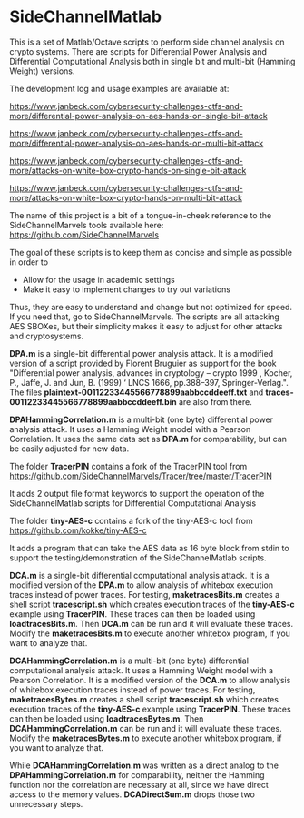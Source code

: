 # SideChannelMatlab
This is a set of Matlab/Octave scripts to perform side channel analysis on crypto systems. There are scripts for Differential Power Analysis and Differential Computational Analysis both in single bit and multi-bit (Hamming Weight) versions.

The development log and usage examples are available at:

https://www.janbeck.com/cybersecurity-challenges-ctfs-and-more/differential-power-analysis-on-aes-hands-on-single-bit-attack

https://www.janbeck.com/cybersecurity-challenges-ctfs-and-more/differential-power-analysis-on-aes-hands-on-multi-bit-attack

https://www.janbeck.com/cybersecurity-challenges-ctfs-and-more/attacks-on-white-box-crypto-hands-on-single-bit-attack

https://www.janbeck.com/cybersecurity-challenges-ctfs-and-more/attacks-on-white-box-crypto-hands-on-multi-bit-attack

The name of this project is a bit of a tongue-in-cheek reference to the SideChannelMarvels tools available here:
https://github.com/SideChannelMarvels

The goal of these scripts is to keep them as concise and simple as possible in order to
- Allow for the usage in academic settings
- Make it easy to implement changes to try out variations

Thus, they are easy to understand and change but not optimized for speed. If you need that, go to SideChannelMarvels. The scripts are all attacking AES SBOXes, but their simplicity makes it easy to adjust for other attacks and cryptosystems.

**DPA.m** is a single-bit differential power analysis attack. It is a modified version of a script provided by Florent Bruguier as support for the book "Differential power analysis, advances in cryptology – crypto 1999 , Kocher, P., Jaffe, J. and Jun, B. (1999) ‘ LNCS 1666, pp.388–397, Springer-Verlag.". The files **plaintext-00112233445566778899aabbccddeeff.txt** and **traces-00112233445566778899aabbccddeeff.bin** are also from there.

**DPAHammingCorrelation.m** is a multi-bit (one byte) differential power analysis attack. It uses a Hamming Weight model with a Pearson Correlation. It uses the same data set as **DPA.m** for comparability, but can be easily adjusted for new data.

The folder **TracerPIN** contains a fork of the TracerPIN tool from
https://github.com/SideChannelMarvels/Tracer/tree/master/TracerPIN

It adds 2 output file format keywords to support the operation of the SideChannelMatlab scripts for Differential Computational Analysis

The folder **tiny-AES-c** contains a fork of the tiny-AES-c tool from 
https://github.com/kokke/tiny-AES-c

It adds a program that can take the AES data as 16 byte block from stdin to support the testing/demonstration of the SideChannelMatlab scripts.

**DCA.m** is a single-bit differential computational analysis attack. It is a modified version of the **DPA.m** to allow analysis of whitebox execution traces instead of power traces. For testing, **maketracesBits.m** creates a shell script **tracescript.sh** which creates execution traces of the **tiny-AES-c** example using **TracerPIN**. These traces can then be loaded using **loadtracesBits.m**. Then **DCA.m** can be run and it will evaluate these traces. Modify the **maketracesBits.m** to execute another whitebox program, if you want to analyze that.

**DCAHammingCorrelation.m** is a multi-bit (one byte) differential computational analysis attack. It uses a Hamming Weight model with a Pearson Correlation. It is a modified version of the **DCA.m** to allow analysis of whitebox execution traces instead of power traces. For testing, **maketracesBytes.m** creates a shell script **tracescript.sh** which creates execution traces of the **tiny-AES-c** example using **TracerPIN**. These traces can then be loaded using **loadtracesBytes.m**. Then **DCAHammingCorrelation.m** can be run and it will evaluate these traces. Modify the **maketracesBytes.m** to execute another whitebox program, if you want to analyze that.

While **DCAHammingCorrelation.m** was written as a direct analog to the **DPAHammingCorrelation.m** for comparability, neither the Hamming function nor the correlation are necessary at all, since we have direct access to the memory values. **DCADirectSum.m** drops those two unnecessary steps.
